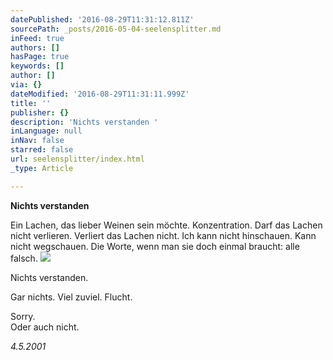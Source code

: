 ```yaml
---
datePublished: '2016-08-29T11:31:12.811Z'
sourcePath: _posts/2016-05-04-seelensplitter.md
inFeed: true
authors: []
hasPage: true
keywords: []
author: []
via: {}
dateModified: '2016-08-29T11:31:11.999Z'
title: ''
publisher: {}
description: 'Nichts verstanden '
inLanguage: null
inNav: false
starred: false
url: seelensplitter/index.html
_type: Article

---
```

**Nichts verstanden**

Ein Lachen, das lieber Weinen sein möchte. Konzentration. Darf das Lachen nicht verlieren. Verliert das Lachen nicht. Ich kann nicht hinschauen. Kann nicht wegschauen. Die Worte, wenn man sie doch einmal braucht: alle falsch.
![](https://the-grid-user-content.s3-us-west-2.amazonaws.com/ef9a3129-df90-419d-84c6-69c2c1c857cb.jpg)

Nichts verstanden.

Gar nichts. Viel zuviel. Flucht.

Sorry.   
Oder auch nicht.

_4.5.2001_